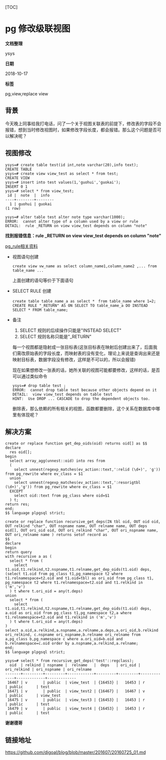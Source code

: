 [TOC]

# pg 修改级联视图

**文档整理**

ysys

**日期**

2018-10-17

**标签**

pg,view,replace view



## 背景

​	今天晚上同事给我打电话，问了一个关于视图关联表的前提下，修改表的字段不会报错，想到当时修改视图时，如果修改字段长度，都会报错。那么这个问题是否可以解决呢？



## 视图修改



```
ysys=# create table test(id int,note varchar(20),info text);
CREATE TABLE
ysys=# create view view_test as select * from test;
CREATE VIEW
ysys=# insert into test values(1,'guohui','guokai');
INSERT 0 1
ysys=# select * from view_test;
 id |  note  |  info  
----+--------+--------
  1 | guohui | guokai
(1 row)

ysys=# alter table test alter note type varchar(1000);
ERROR:  cannot alter type of a column used by a view or rule
DETAIL:  rule _RETURN on view view_test depends on column "note"
```

**找到报错信息：rule _RETURN on view view_test depends on column "note"**

[pg_rule相关资料](../20180627/pg_rule.md)

- 视图语句创建

  ```
  create view vw_name as select column_name1,column_name2 ,... from table_name ...
  ```

  上面创建的语句等价于下面语句

- SELECT RULE 创建

  ```
  create table table_name_a as select *　from table_name where 1=2;
  CREATE RULE "_RETURN" AS ON SELECT TO table_name_a DO INSTEAD SELECT * FROM table_name;
  ```

- 备注

  1. SELECT 规则的后续操作只能是"INSTEAD SELECT"
  2. SELECT 规则名称只能是"_RETURN"

  每一个视图都是隐射成一张目标表(这张目标表在映射后创建出来了，后面我们需改原始表的字段长度，而映射表的没有变化，理论上来说是查询出来还是映射目标表，数据字段没有修改，这样是不可以的，所以会报错)

  现在如果想修改一张表的话，她所关联的视图可能都要修改，这样的话，是否可以通过类似命令

  ```
  ysys=# drop table test ;
  ERROR:  cannot drop table test because other objects depend on it
  DETAIL:  view view_test depends on table test
  HINT:  Use DROP ... CASCADE to drop the dependent objects too.
  ```

  删除表，那么依赖的所有相关的视图，函数都要删除，这个关系在数据库中哪里有体现呢？

## 解决方案

```
create or replace function get_dep_oids(oid) returns oid[] as $$
declare
  res oid[];
begin
  select array_agg(unnest::oid) into res from 
  (
    select unnest(regexp_matches(ev_action::text,':relid (\d+)', 'g')) from pg_rewrite where ev_class = $1 
  union 
    select unnest(regexp_matches(ev_action::text,':resorigtbl (\d+)','g')) from pg_rewrite where ev_class = $1 
  EXCEPT 
    select oid::text from pg_class where oid=$1 
  ) t;
return res;
end;
$$ language plpgsql strict;
```



```
create or replace function recursive_get_deps(IN tbl oid, OUT oid oid, OUT relkind "char", OUT nspname name, OUT relname name, OUT deps oid[], OUT ori_oid oid, OUT ori_relkind "char", OUT ori_nspname name, OUT ori_relname name ) returns setof record as
$$
declare
begin
return query 
with recursive a as (
  select * from (
    select t1.oid,t1.relkind,t2.nspname,t1.relname,get_dep_oids(t1.oid) deps,(select t1.oid from pg_class t1,pg_namespace t2 where t1.relnamespace=t2.oid and t1.oid=tbl) as ori_oid from pg_class t1, pg_namespace t2 where t1.relnamespace=t2.oid and t1.relkind in ('m','v')
  ) t where t.ori_oid = any(t.deps)
union 
  select * from (
    select t1.oid,t1.relkind,t2.nspname,t1.relname,get_dep_oids(t1.oid) deps, a.oid as ori_oid from pg_class t1,pg_namespace t2,a where t1.relnamespace=t2.oid and t1.relkind in ('m','v')
  ) t where t.ori_oid = any(t.deps)
)
select a.oid,a.relkind,a.nspname,a.relname,a.deps,a.ori_oid,b.relkind ori_relkind, c.nspname ori_nspname,b.relname ori_relname from a,pg_class b,pg_namespace c where a.ori_oid=b.oid and b.relnamespace=c.oid order by a.nspname,a.relkind,a.relname;
end;
$$ language plpgsql strict;
```



```
ysys=# select * from recursive_get_deps('test'::regclass);
  oid  | relkind | nspname |  relname   |  deps   | ori_oid | ori_relkind | ori_nspname | ori_relname 
-------+---------+---------+------------+---------+---------+-------------+-------------+-------------
 16467 | v       | public  | view_test  | {16453} |   16453 | r           | public      | test
 16471 | v       | public  | view_test2 | {16467} |   16467 | v           | public      | view_test
 16475 | v       | public  | view_test3 | {16453} |   16453 | r           | public      | test
 16479 | v       | public  | view_test4 | {16453} |   16453 | r           | public      | test
```

**谢谢德哥**



## 链接地址

https://github.com/digoal/blog/blob/master/201607/20160725_01.md